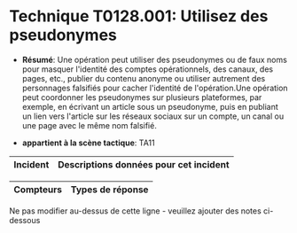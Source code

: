 # Technique T0128.001: Utilisez des pseudonymes

* **Résumé**: Une opération peut utiliser des pseudonymes ou de faux noms pour masquer l'identité des comptes opérationnels, des canaux, des pages, etc., publier du contenu anonyme ou utiliser autrement des personnages falsifiés pour cacher l'identité de l'opération.Une opération peut coordonner les pseudonymes sur plusieurs plateformes, par exemple, en écrivant un article sous un pseudonyme, puis en publiant un lien vers l'article sur les réseaux sociaux sur un compte, un canal ou une page avec le même nom falsifié.

* **appartient à la scène tactique**: TA11


|Incident |Descriptions données pour cet incident |
|-------- |-------------------- |



|Compteurs |Types de réponse |
|-------- |-------------- |


Ne pas modifier au-dessus de cette ligne - veuillez ajouter des notes ci-dessous